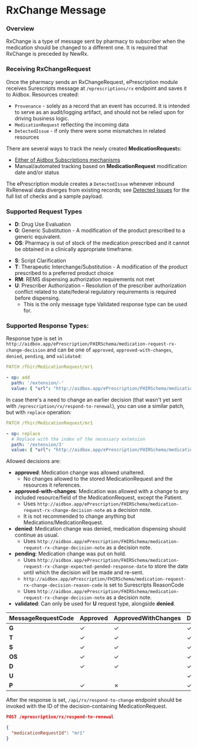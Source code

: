 # RxChange Message

### Overview

RxChange is a type of message sent by pharmacy to subscriber when the medication should be changed to a different one.
It is required that RxChange is preceded by NewRx.

### Receiving RxChangeRequest

Once the pharmacy sends an RxChangeRequest, ePrescription module receives Surescripts message at `/eprescriptions/rx` endpoint and saves it to Aidbox.
Resources created:

- `Provenance` - solely as a record that an event has occurred.
  It is intended to serve as an audit/logging artifact, and should not be relied upon for driving business logic.
- `MedicationRequest` reflecting the incoming data
- `DetectedIssue` - if only there were some mismatches in related resources

There are several ways to track the newly created **MedicationRequest**s:

- [Either of Aidbox Subscriptions mechanisms](../../topic-based-subscriptions/README.md)
- Manual/automated tracking based on **MedicationRequest** modification date and/or status

The ePrescription module creates a `DetectedIssue` whenever inbound RxRenewal data diverges from existing records; see [Detected Issues](./detected-issue.md) for the full list of checks and a sample payload.

### Supported Request Types

- **D**: Drug Use Evaluation
- **G**:  Generic Substitution - A modification of the product prescribed to a generic equivalent.
- **OS**: Pharmacy is out of stock of the medication prescribed and it cannot be obtained in a clinically appropriate timeframe.
<!-- - **P**: Prior Authorization Required - A request to obtain prior authorization before dispensing. -->
- **S**: Script Clarification
- **T**: Therapeutic Interchange/Substitution - A modification of the product prescribed to a preferred product choice
- **RM**: REMS dispensing authorization requirements not met
- **U**: Prescriber Authorization – Resolution of the prescriber authorization conflict related to state/federal regulatory requirements is required before dispensing.
  - This is the only message type Validated response type can be used for.

### Supported Response Types:

Response type is set in `http://aidbox.app/ePrescription/FHIRSchema/medication-request-rx-change-decision` and can be one of `approved`, `approved-with-changes`, `denied`, `pending`, and `validated`:

```yaml
PATCH /fhir/MedicationRequest/mr1

- op: add
  path: '/extension/-'
  value: { "url": "http://aidbox.app/ePrescription/FHIRSchema/medication-request-rx-change-decision", "valueCode": "approved" }
```

In case there's a need to change an earlier decision (that wasn't yet sent with `/eprescription/rx/respond-to-renewal`), you can use a similar patch, but with `replace` operation:

```yaml
PATCH /fhir/MedicationRequest/mr1

- op: replace
  # Replace with the index of the necessary extension
  path: '/extension/3'
  value: { "url": "http://aidbox.app/ePrescription/FHIRSchema/medication-request-rx-change-decision", "valueCode": "denied" }
```

Allowed decisions are:
- **approved**: Medication change was allowed unaltered.
  - No changes allowed to the stored MedicationRequest and the resources it references.
- **approved-with-changes**: Medication was allowed with a change to any included resource/field of the MedicationRequest, except the Patient.
  - Uses `http://aidbox.app/ePrescription/FHIRSchema/medication-request-rx-change-decision-note` as a decision note.
  - It is not recommended to change anything but Medications/MedicationRequest.
- **denied**: Medication change was denied, medication dispensing should continue as usual.
  - Uses `http://aidbox.app/ePrescription/FHIRSchema/medication-request-rx-change-decision-note` as a decision note.
- **pending**: Medication change was put on hold.
  - Uses `http://aidbox.app/ePrescription/FHIRSchema/medication-request-rx-change-expected-pended-response-date` to store the date until which the decision will be made and re-sent.
  - `http://aidbox.app/ePrescription/FHIRSchema/medication-request-rx-change-decision-reason-code` is set to Surescripts ReasonCode
  - Uses `http://aidbox.app/ePrescription/FHIRSchema/medication-request-rx-change-decision-note` as a decision note.
- **validated**: Can only be used for **U** request type, alongside **denied**.


| MessageRequestCode | Approved | ApprovedWithChanges | Denied | Pending | Validated |
|--------------------|----------|---------------------|--------|---------|-----------|
| **G**              | ✓        | ✓                   | ✓      | ✓       |           |
| **T**              | ✓        | ✓                   | ✓      | ✓       |           |
| **S**              | ✓        | ✓                   | ✓      | ✓       |           |
| **OS**             | ✓        | ✓                   | ✓      | ✓       |           |
| **D**              | ✓        | ✓                   | ✓      | ✓       |           |
| **U**              |          |                     | ✓      | ✓       | ✓         |
| **P**              | ✓        | ✗                   | ✓      | ✓       |           |


After the response is set, `/api/rx/respond-to-change` endpoint should be invoked with the ID of the decision-containing
MedicationRequest.

```json
POST /eprescription/rx/respond-to-renewal

{
  "medicationRequestId": "mr1"
}
```

